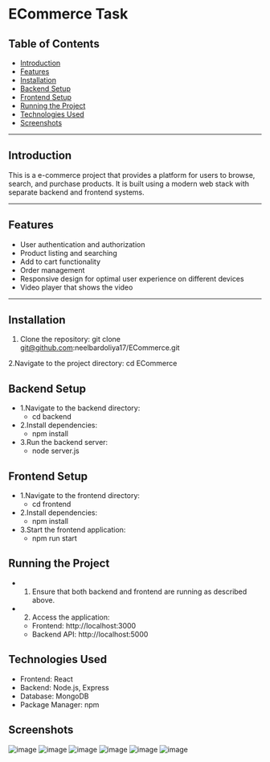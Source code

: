 # ECommerce Task

## Table of Contents
- [Introduction](#introduction)
- [Features](#features)
- [Installation](#installation)
- [Backend Setup](#backend-setup)
- [Frontend Setup](#frontend-setup)
- [Running the Project](#running-the-project)
- [Technologies Used](#technologies-used)
- [Screenshots](#screenshots)

---

## Introduction
This is a e-commerce project that provides a platform for users to browse, search, and purchase products. It is built using a modern web stack with separate backend and frontend systems.

---

## Features
- User authentication and authorization
- Product listing and searching
- Add to cart functionality
- Order management
- Responsive design for optimal user experience on different devices
- Video player that shows the video

---

## Installation
1. Clone the repository:
   git clone git@github.com:neelbardoliya17/ECommerce.git

2.Navigate to the project directory:
    cd ECommerce

## Backend Setup
- 1.Navigate to the backend directory:
  - cd backend
- 2.Install dependencies:
  - npm install
- 3.Run the backend server:
  - node server.js


## Frontend Setup
- 1.Navigate to the frontend directory:
  - cd frontend
- 2.Install dependencies:
  - npm install
- 3.Start the frontend application:
  - npm run start



## Running the Project
- 1. Ensure that both backend and frontend are running as described above.
- 2. Access the application:
   - Frontend: http://localhost:3000
   - Backend API: http://localhost:5000


## Technologies Used
- Frontend: React
- Backend: Node.js, Express
- Database: MongoDB
- Package Manager: npm

## Screenshots
![image](https://github.com/user-attachments/assets/782ff6f2-c82d-4ae4-b1bf-f5ea8b3c3d81)
![image](https://github.com/user-attachments/assets/a9fbadd6-4074-43a6-bc2e-a4b241f3e88e)
![image](https://github.com/user-attachments/assets/5c2b3c08-1d82-4668-86dc-de6b23f19863)
![image](https://github.com/user-attachments/assets/a20b6f2d-ee55-4ddd-83cc-f84d14916739)
![image](https://github.com/user-attachments/assets/75687993-eba7-48b3-945d-4ea44e74bfb1)
![image](https://github.com/user-attachments/assets/3d24df3a-ba4e-4306-aa28-bbb519eda108)








